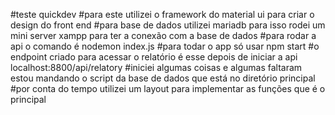 #teste quickdev 
#para este utilizei o framework do material ui para criar o design do front end 
#para base de dados utilizei mariadb para isso rodei um mini server xampp para ter a conexão com a base de dados
#para rodar a api o comando é nodemon index.js
#para todar o app só usar npm start 
#o endpoint criado para acessar o relatório é esse depois de iniciar a api localhost:8800/api/relatory
#iniciei algumas coisas e algumas faltaram estou mandando o script da base de dados que está no diretório principal
#por conta do tempo utilizei um layout para implementar as funções que é o principal
